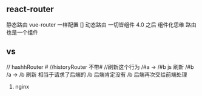 ## react-router
静态路由 vue-router 一样配置 []
动态路由
一切皆组件
4.0 之后 组件化思维 路由也是一个组件

## vs
// hashhRouter #
//historyRouter 不带#
//刷新这个行为
/#a -> /#b js 刷新 /#b
/a -> /b 刷新 相当于请求了后端的 /b
 后端肯定没有 /b 后端再次交给前端处理
1. nginx